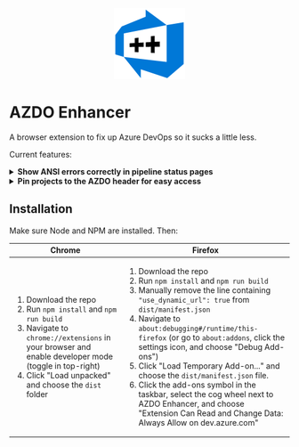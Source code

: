 <div align="center"><img src="./assets/ext/icon128.png" /></div>

# AZDO Enhancer

A browser extension to fix up Azure DevOps so it sucks a little less.

Current features:

<details><summary><b> Show ANSI errors correctly in pipeline status pages</b></summary>

![Comparison of pipeline errors containing ANSI escape codes](./docs/pipeline_errors.png)

</details>

<details><summary><b> Pin projects to the AZDO header for easy access</b></summary>

![Screenshot of project pinning](./docs/project_pinning.png)

</details>

## Installation

Make sure Node and NPM are installed. Then:

<table><thead><tr><th>Chrome</th><th>Firefox</th></tr></thead>
<tbody><tr><td>

1. Download the repo
2. Run `npm install` and `npm run build`
3. Navigate to `chrome://extensions` in your browser and enable developer mode (toggle in top-right)
4. Click "Load unpacked" and choose the `dist` folder

</td><td>

1. Download the repo
1. Run `npm install` and `npm run build`
1. Manually remove the line containing `"use_dynamic_url": true` from `dist/manifest.json`
1. Navigate to `about:debugging#/runtime/this-firefox` (or go to `about:addons`, click the settings icon, and choose "Debug Add-ons")
1. Click "Load Temporary Add-on..." and choose the `dist/manifest.json` file.
1. Click the add-ons symbol in the taskbar, select the cog wheel next to AZDO Enhancer, and choose "Extension Can Read and Change Data: Always Allow on dev.azure.com"

</td>

